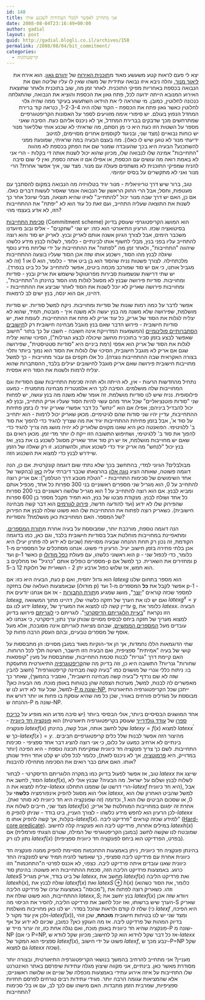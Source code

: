 ```yaml
---
id: 148
title: אני מתחייב לאפשר למגלי העתידות לשכנע אותי
date: 2008-08-04T23:16:49+00:00
author: gadial
layout: post
guid: http://gadial.blogli.co.il/archives/158
permalink: /2008/08/04/bit_commitment/
categories:
  - קריפטולוגיה
---
```

<p dir="rtl">
  יצא לי פעם לראות קטע משעשע מאוד מ<a href="http://he.wikipedia.org/wiki/%D7%A9%D7%99%D7%A9%D7%99_%D7%91%D7%92%D7%90%D7%95%D7%9F" target="_blank">תוכנית האירוח</a> של <a href="http://he.wikipedia.org/wiki/%D7%99%D7%94%D7%95%D7%A8%D7%9D_%D7%92%D7%90%D7%95%D7%9F" target="_blank">יהורם גאון</a>. הוא אירח את <a href="http://www.liormanor.co.il/" target="_blank">ליאור מנור</a>, והלה ניבא איזו נבואה עתידית של משהו שאין לו עליו שליטה ושם את הנבואה בכספת באחריות מפיקי התוכנית. לאחר זמן מה, שוב בתוכנית ולאחר שתוצאת האירוע המנובא הייתה ידועה לכל, פתח גאון את הכספת והוציא את הנבואה, שהתגלתה כנכונה לחלוטין, כמובן. מי שהראה לי את הוידאו השתעשע בעיקר ממה שהיה גלוי לחלוטין כאשר גאון פתח את הכספת - הקוד שלה היה 1-2-3-4, כנראה קוד ברירת המחדל הנפוץ בעולם. יש סיפורי אימה מזוויעים לספר על האסונות הקריפטוגרפיים שמתרחשים מכך שדבקים בברירת המחדל, אך לא ניכנס אליהם כעת. הסיבה שאני מספר על השטות הזו כעת היא כי מן הסתם, מה שראיתי לא שכנע אותי שלליאור מנור יש כוחות נבואיים (מצד שני, ובניגוד לקוסמים אחרים מסויימים, למיטב<br /> ידיעתי מנור לא טוען שיש לו כאלו). מה בעצם הבעיה במה שראיתי, שמונעת ממני להשתכנע? הבעיה היא בכך שהעובדה שמנור שם את הפתק בכספת לא מהווה "התחייבות" אמינה שלו לנבואה שלו, מכיוון שהוא יכול לשנות אותה די בקלות - הרי אני לא באמת רואה מה עושים עם הכספת, או אפילו אם זו אותה כספת, ואין לי שום סיבה להניח שמפיקי התוכנית לא משתפים פעולה עם מנור. מצד שני, איך אפשר אחרת? הרי מנור ואני לא מתקשרים על בסיס יומיומי.
</p>

טוב, ברור שיש דרך טריוויאלית - מנור יגיד בטלוויזיה מה הנבואה במקום להסתבך עם מעטפות, וחסל; אבל הרי החוק הראשון של הנבואה אומר שאסור לעשות דברים כאלו. אם כן, האם יש דרך שבה מנור יכול "להתחייב" לאיזו שהיא תוצאה, מבלי שיוכל אחר כך לשנות את התוצאה שעליה התחייב, ועם זאת כל עוד הוא לא "יפתח" את ההתחייבות הזו, לא אדע בעצמי מהי?

<a href="http://en.wikipedia.org/wiki/Commitment_scheme" target="_blank">סכימת התחייבות</a> (Commitment scheme) הוא המושג הקריפטוגרפי שעוסק בדיוק בסיטואציה שכזו. הרעיון התיאורטי הוא כזה: יש שני "שחקנים" - אליס ובוב מיועדנו משכבר הימים, אבל לצורך הגיוון אשנה אותם לאריק ובנץ. לאריק יש סוד והוא רוצה להתחייב עליו בפני בנץ, מבלי לחשוף אותו לבינתיים - כלומר, לשלוח לבנץ מידע כלשהו שיהווה "התחייבות", ולאחר זמן מה "לפתוח" את ההתחייבות על ידי שליחת מידע נוסף שיגלה לבנץ מהו הסוד, וישכנע אותו שזה אכן הסוד שעליו בוצעה ההתחייבות מלכתחילה. לצורך פשטות נניח שהסוד הוא בן ביט אחד - כלומר, הוא 0 או 1 (זה לא מגביל אותנו, כי אם יש סוד שמורכב מכמה ביטים, אפשר להתחייב על כל ביט בנפרד). יש שתי דרישות שנשמעות סבירות מפרוטוקול שישמש את אריק ובנץ - סודיות ומחוייבות. סודיות פירושה שבנץ לא מסוגל לגלות מהו הסוד בהינתן ה"התחייבות", ומחוייבות פירושה שאריק לא יוכל לשנות את הסוד לאחר שביצע את ההתחייבות - דהיינו, אם הוא ינסה, בנץ ישים לב לרמאות.

אפשר לדבר על כמה רמות שונות של סודיות ומחוייבות. ניקח למשל סודיות. יש סודיות מושלמת, שפירושה שלא משנה מה בנץ יעשה ולא משנה איך - מובטח, תמיד, שהוא לא יצליח לגלות את הסוד של אריק, כל עוד אריק לא פתח את ההתחייבות. לעומת זאת, יש סודיות חישובית - פירוש הדבר שאם בנץ מוגבל מבחינה חישובית רק ל<a href="http://he.wikipedia.org/wiki/%D7%9E%D7%9B%D7%95%D7%A0%D7%AA_%D7%98%D7%99%D7%95%D7%A8%D7%99%D7%A0%D7%92_%D7%94%D7%A1%D7%AA%D7%91%D7%A8%D7%95%D7%AA%D7%99%D7%AA" target="_blank">חישובים הסתברותיים פולינומיים</a> (המשמעות המדוייקת אינה חשובה - חשבו על כך בתור "חישוב שאפשר לבצע בזמן סביר בתוכנית מחשב שיכולה לבצע הגרלות"), הסיכוי שהוא יצליח לגלות את הסוד של אריק הוא אפסי (רמת ביניים היא "סודיות סטטיסטית", שפירושה שגם אם אריק לא מוגבל חישובית, הסיכוי שלו לגלות את הסוד הוא נמוך ביותר ותלוי בצורה האקראית שבה ההתחייבות נוצרה). כל אלו תקפים גם עבור מחוייבות - כך למשל מחוייבות חישובית פירושה שאם אריק מוגבל לחישובים יעילים בלבד, ההסתברות שהוא יצליח לרמות ולשנות את הסוד היא אפסית.

נתחיל מהחדשות הרעות - אין, לא הייתה ולא תהיה סכימת התחייבות שגם הסודיות וגם המחוייבות שלה מושלמים. הסיבה לכך היא אלמנטרית מבחינה מתמטית - כמעט פילוסופית. נניח שיש לנו סודיות מושלמת. זה אומר שלא משנה מה בנץ עושה, יש לפחות שני "סודות פוטנציאליים" שכל אחד מהם עשוי להיות הסוד שעליו אריק התחייב, ובנץ לא יכול להבדיל ביניהם; אפילו אם הוא "ינחש" כל דבר אפשרי שאריק יגיד לו בזמן פתיחת ההתחייבות, עדיין יהיו שני סודות שהם לגיטימיים. מכאן שאריק יכול לרמות - הוא יתחייב על סוד א', אבל בזמן פתיחת ההתחייבות יגיד את מה שצריך להגיד כדי להפוך את סוד ב' ללגיטימי. הפואנטה כאן היא שאנו מקווים שלאריק לא יהיה מושג מה צריך להגיד כדי להפוך את סוד ב' ללגיטימי, ושחיפוש התשובה הזו ייקח לו יותר מדי זמן. מכאן רואים גם שאם יש מחוייבות מושלמת, אז יש רק סוד אחד שאריק מסוגל לשכנע בו את בנץ, ואז בנץ יכול "לנחש" מה אריק יגיד כדי לשכנע אותו, ולהשתכנע. זו רק שאלה של הזמן שיידרש לבנץ כדי למצוא את השכנוע הזה.

מבולבלים? הגיוני למדי, בהתחשב בכך שלא נתתי שום דוגמה קונקרטית. אם כן, הנה דוגמה פשוטה, שאותה הציג <a href="http://he.wikipedia.org/wiki/%D7%A0%D7%95%D7%92%D7%94_%D7%90%D7%9C%D7%95%D7%9F" target="_blank">נוגה אלון</a> בהרצאתו שכבר דיברתי עליה <a href="http://www.gadial.net/?p=146" target="_blank">כאן</a> (בהקשר של אחד השימושים של סכימות התחייבות - "הטלת מטבע דרך הטלפון"): אם אריק רוצה להתחייב על 0, הוא מגריל שני מספרים ראשוניים בני 300 ספרות כל אחד, מכפיל אותם ומביא לבנץ. אם הוא רוצה להתחייב על 1 הוא מגריל שלושה ראשוניים בני 200 ספרות כל אחד ושולח לבנץ. מנקודת מבטו של בנץ, הוא תמיד מקבל מספר בן 600 ספרות שהפירוק שלו לא ידוע (ועד להודעה חדשה, <a href="http://he.wikipedia.org/wiki/%D7%A4%D7%99%D7%A8%D7%95%D7%A7_%D7%9C%D7%92%D7%95%D7%A8%D7%9E%D7%99%D7%9D" target="_blank">פירוק לגורמים</a> הוא דבר קשה מבחינה חישובית). כשאריק רוצה לפתוח את ההתחייבות שלו הוא פשוט שולח לבנץ את הפירוק של המספר. האם המחוייבות כאן מושלמת? והסודיות?

הנה דוגמה נוספת, מורכבת יותר, שמבוססת על בעיה אחרת מ<a href="http://he.wikipedia.org/wiki/%D7%AA%D7%95%D7%A8%D7%AA_%D7%94%D7%9E%D7%A1%D7%A4%D7%A8%D7%99%D7%9D" target="_blank">תורת המספרים</a>, ומתאפיינת במחוייבות מוחלטת אבל בסודיות חישובית בלבד, וגם כאן, כמו בדוגמה הקודמת, זה נכון רק תחת ההנחה שבעיה מסויימת (שכיום לא ידוע לה פתרון יעיל) היא אכן בלתי פתירה בזמן חישוב יעיל. הרעיון די פשוט. אנחנו מסתכלים על המספרים מ-1 ועד p-1 כאשר p הוא ראשוני כלשהו, עם פעולת <a href="http://he.wikipedia.org/wiki/%D7%97%D7%A9%D7%91%D7%95%D7%9F_%D7%9E%D7%95%D7%93%D7%95%D7%9C%D7%A8%D7%99" target="_blank">כפל מודולו</a> p - כלומר, כדי לכפול שני מספרים כופלים אותם "כרגיל" ואז מחלקים ב-p ומחזירים את השארית. כך למשל אם p הוא חמש, אז שלוש כפול ארבע יתן 2 - השארית של חלוקת 12 ב-5.

כעת, הבעיה היא כזו: אם p הוא גדול יחסית, ואם $latex g$ הוא מספר בתחום שלנו שבאמצעות העלאה שלו בחזקה (מודולו p) אפשר לקבל את **כל** המספרים מ-1 ועד p-1 - למספר שכזה קוראים "<a href="http://he.wikipedia.org/wiki/%D7%97%D7%91%D7%95%D7%A8%D7%94_%D7%A6%D7%99%D7%A7%D7%9C%D7%99%D7%AA" target="_blank">יוצר</a>", מושג שמגיע מ<a href="http://he.wikipedia.org/wiki/%D7%AA%D7%95%D7%A8%D7%AA_%D7%94%D7%97%D7%91%D7%95%D7%A8%D7%95%D7%AA" target="_blank">תורת החבורות</a> - אז אם אנחנו יודעים את $latex g$, ואם יש לנו את הערך של חזקה כלשהי שלו, דהיינו מתוך המשוואה $latex g^x=y$ ידוע לנו גם $latex y$, עדיין קשה לנו למצוא את המעריך של g, כלומר את $latex x$. הבעיה הזו נקראת "<a href="http://he.wikipedia.org/wiki/%D7%91%D7%A2%D7%99%D7%99%D7%AA_%D7%94%D7%9C%D7%95%D7%92%D7%A8%D7%99%D7%AA%D7%9D_%D7%94%D7%93%D7%99%D7%A1%D7%A7%D7%A8%D7%98%D7%99" target="_blank">בעיית הלוגריתם הדיסקרטי</a>". לוגריתם כי <a href="http://he.wikipedia.org/wiki/%D7%9C%D7%95%D7%92%D7%A8%D7%99%D7%AA%D7%9D" target="_blank">לוגריתם</a> פירושו בדיוק  
למצוא מעריך של חזקה ביחס לבסיס מסויים שנותן ערך נתון; דיסקרטי, כי אנחנו לא עובדים מעל <a href="http://he.wikipedia.org/wiki/%D7%A9%D7%93%D7%94_%D7%94%D7%9E%D7%A1%D7%A4%D7%A8%D7%99%D7%9D_%D7%94%D7%9E%D7%9E%D7%A9%D7%99%D7%99%D7%9D" target="_blank">המספרים הממשיים</a>, שבהם מציאת לוגריתם אינה מסובכת, אלא מעל אוסף של מספרים טבעיים, ובהם העסק הרבה פחות קל.

שתי הדוגמאות הללו נחמדות, אך הן אד-הוקיות מאוד במובן מסויים: הן מתבססות על קושי של בעיה "אמיתית" ספציפית, ואם הבעיה הזו תישבר, השיטה תלך לכל הרוחות. האם קיימת דרך "גנרית" לבנות סכמת התחייבות, שמתבססת על מעין "קופסאות שחורות" גנריות? התשובה היא כן, וזה בדיוק מה שה<a href="http://he.wikipedia.org/wiki/%D7%A7%D7%A8%D7%99%D7%A4%D7%98%D7%95%D7%92%D7%A8%D7%A4%D7%99%D7%94" target="_blank">קריפטוגרפיה</a> התיאורטית מתעסקת בו: ניתוח כללי וגנרי של מושגים כמו "בעיה קשה מבחינה קריפטוגרפית" (חשוב להבין שזה לא שם נרדף ל"בעיה קשה מבחינה חישובית", ואסביר בהמשך), שאחר כך מאפשרים לה לבנות, למשל, מערכות הצפנה שהן בטוחות באופן מוכח. מה הבעיה כאן? למשל, שכל עוד לא ידוע לנו ש-<a href="http://www.gadial.net/?p=96" target="_blank">P שונה מ-NP</a>, ייתכן שכל הקריפטוגרפיה התיאורטית מבוססת על מגדלים פורחים באוויר, שכן כל מה שהיא עוסקת בו פחות או יותר דורש את ההנחה ש-P שונה מ-NP.

אחד המושגים הבסיסיים ביותר, אולי הבסיסי ביותר (יש סיבה מדוע הוא מופיע על <a href="http://books.google.com/books?hl=en&id=uyhDTk-2arMC&dq=oded+goldreich&printsec=frontcover&source=web&ots=CKbZ-PZ7m9&sig=k1qb3hZ2DJ9-Ed7z3_VoTDJVL2A&sa=X&oi=book_result&resnum=5&ct=result" target="_blank">כריכת ספרו</a> של <a href="http://en.wikipedia.org/wiki/Oded_Goldreich" target="_blank">עודד גולדרייך</a> שעוסק בקריפטוגרפיה תיאורטית) הוא <a href="http://he.wikipedia.org/wiki/%D7%A4%D7%95%D7%A0%D7%A7%D7%A6%D7%99%D7%94_%D7%97%D7%93_%D7%9B%D7%99%D7%95%D7%95%D7%A0%D7%99%D7%AA" target="_blank">פונקציה חד כיוונית</a> - פונקציה $latex f(x)$ שקל לחשב אותה, אבל קשה, בהינתן $latex y=f(x)$ למצוא $latex x^\prime$ כך ש-$latex f(x^\prime)=y$. מהיצור הזה אפשר לבנות שלל כלים קריפטוגרפיים חביבים. בינתיים לא ארחיב כמעט על כלום, כי אני רוצה להציג דבר אחד ספציפי - סכימת התחייבות. לשם כך צריך פונקציה חד כיוונית שמקיימת תכונה נוספת - היא הפיכה (יותר במדוייק, היא <a href="http://he.wikipedia.org/wiki/%D7%A4%
D7%A8%D7%9E%D7%95%D7%98%D7%A6%D7%99%D7%94" target="_blank">פרמוטציה</a>, אך לא ניכנס לזאת), כלומר לכל פלט יש קלט אחד ויחיד שנותן אותו. האם אתם כבר רואים את הסכימה מתחילה להיבנות?

טוב, אז אפשר לפעול בדיוק כמו במקרה הלוגריתם הדיסקרטי - לבחור $latex x$ שייצג את הסוד, לחשב את $latex f(x)$, לשלוח לבנץ ושלום על ישראל. מה הבעיה? שבנץ אולי לא יצליח למצוא את ה-$latex x$ שממנו התחלנו (הרי דרשנו ש-$latex f$ היא חד כיוונית), אבל אולי הוא מסוגל להפיק אינפורמציה **כלשהי** על $latex x$, למשל שהביט האחרון שלו הוא 0, או שסכום הביטים שלו הוא 1, וכדומה (זה שפונקציה היא חד כיוונית לא סותר זאת). מצד שני, חייבים לשלוח את $latex f(x)$ אחרת זה יפגום במחוייבות המוחלטת של אריק; לכן הרעיון הוא לחפש מידע כלשהו - לצורך העניין, ביט בודד - שניתן להפיק מ-$latex x$ בקלות, אך קשה להפיק אותו מ-$latex f(x)$. למידע שכזה קוראים "פרדיקט ליבה" (<a href="http://en.wikipedia.org/wiki/Hard-core_predicate" target="_blank">Hard-core predicate</a>). במילים אחרות, פרדיקט ליבה הוא פונקציה קלה לחישוב $latex h(x)$ שמובטח לנו שקשה לחשב (במובן הקריפטוגרפי של המילה, שטרם הצגתי פורמלית) אם נתון לנו רק $latex f(x)$ (בפרט, הפרדיקט הוא ביחס לפונקציה חד כיוונית ספציפית).

בהינתן פונקציה חד כיוונית, ניתן באמצעות התחכמות מסויימת להפיק ממנה פונקציה חד כיוונית אחרת עם פרדיקט ליבה ספציפי, כך שאפשר להניח תמיד שיש לפונקציה החד כיוונית שאנו עובדים איתה פרדיקט ליבה. כצפוי, לא אכנס לפרטי ה"התחכמות" הזו כרגע. באמצעות פרדיקט הליבה הזה, סכמת ההתחייבות היא פשוטה: בהינתן סוד $latex S$ של ביט בודד, אריק מגריל $latex x$, מחשב את $latex f(x)$ ואת פרדיקט הליבה $latex h(x)$, שולח לבנץ את $latex f(x)$ ואת $latex S\oplus h(x)$ (כלומר, את הסוד כשהוא "מכוסה" באמצעות ערכו של פרדיקט הליבה), וזהו. כשאריק רוצה לפתוח את ההתחייבות, הוא פשוט שולח את $latex x,S$; בנץ יחשב את $latex f(x)$ ויוודא שזה אכן הערך שיש ברשותו, ואז יוכל לחשב את פרדיקט הליבה, להסיר את הכיסוי מה-S שאריק שלח לו קודם ולראות שהכל בסדר. יש לנו כאן מחוייבות מושלמת (כי $latex f$ היא הפיכה, ולכן אין עוד מקור ל-$latex f(x)$), ומצד שני יש לנו בטיחות חישובית **מוכחת**, שכן זוהי בדיוק המהות של פרדיקט ליבה. אז מה העוקץ כאן? כמובן, שכיום לא ידוע על אף פונקציה שהיא חד כיוונית באופן מוכח, ואם נגלה אחת כזו, זה יגרור מייד ש-P שונה מ-NP (כי אם P=NP, אז כל דבר שקל לוידוא הוא קל לחישוב; מכיוון שקל לוודא ש-$latex x$ ספציפי הוא המקור של $latex f(x)$, פשוט על ידי חישוב $latex f$, ינבע מכך ש-P=NP שקל גם למצוא $latex x$ שכזה).

מעניין? אני מתחייב להרחיב בהמשך בנושאי הקריפטוגרפיה התיאורטית, ובצורה יותר מסודרת מאשר כאן. בינתיים, אני מקווה שיצוץ מגלה עתידות שיפרסם באתר האינטרנט שלו התחייבות על איזה אירוע עתידי באמצעות מכפלה של שניים או שלושה ראשוניים; אלא שהמציאות עגומה הרבה יותר. מגידי עתידות רבים טורחים לפרסם תחזיות ספציפיות, שמרבית הזמן מתבדות. האם מישהו שם לכך לב, עם או בלי סכימות התחייבות?